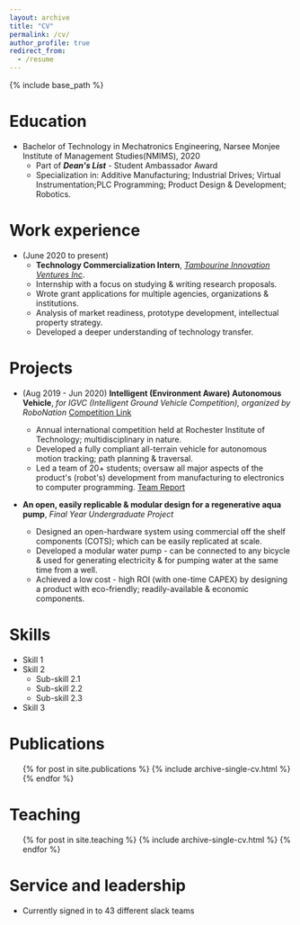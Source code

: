 ```yaml
---
layout: archive
title: "CV"
permalink: /cv/
author_profile: true
redirect_from:
  - /resume
---
```


{% include base_path %}

Education
======
* Bachelor of Technology in Mechatronics Engineering, Narsee Monjee Institute of Management Studies(NMIMS), 2020
  * Part of ***Dean's List*** - Student Ambassador Award
  * Specialization in: Additive Manufacturing; Industrial Drives; Virtual Instrumentation;PLC Programming; Product Design & Development; Robotics.


Work experience
======
* (June 2020 to present) 
  * **Technology Commercialization Intern**, *[Tambourine Innovation Ventures Inc](https://www.tivinc.com/)*.
   * Internship with a focus on studying & writing research proposals.
   * Wrote grant applications for multiple agencies, organizations & institutions.
   * Analysis of market readiness, prototype development, intellectual property strategy.
   * Developed a deeper understanding of technology transfer.

Projects
======
 
* (Aug 2019 - Jun 2020) **Intelligent (Environment Aware) Autonomous Vehicle**, *for IGVC (Intelligent Ground Vehicle Competition), organized by RoboNation* [Competition Link](http://www.igvc.org/) 
   * Annual international competition held at Rochester Institute of Technology; multidisciplinary in nature.
   * Developed a fully compliant all-terrain vehicle for autonomous motion tracking; path planning & traversal.
   * Led a team of 20+ students; oversaw all major aspects of the product's (robot's) development from manufacturing to electronics to computer programming.
   [Team Report](http://www.igvc.org/design/2020/1.pdf)
  
 * **An open, easily replicable & modular design for a regenerative aqua pump**, *Final Year Undergraduate Project*
   * Designed an open-hardware system using commercial off the shelf components (COTS); which can be easily replicated at scale.
   * Developed a modular water pump - can be connected to any bicycle & used for generating electricity & for pumping water at the same time from a well.
   * Achieved a low cost - high ROI (with one-time CAPEX) by designing a product with eco-friendly; readily-available & economic components.
 
 
 
 
Skills
======
* Skill 1
* Skill 2
  * Sub-skill 2.1
  * Sub-skill 2.2
  * Sub-skill 2.3
* Skill 3

Publications
======
  <ul>{% for post in site.publications %}
    {% include archive-single-cv.html %}
  {% endfor %}</ul>
  

  
Teaching
======
  <ul>{% for post in site.teaching %}
    {% include archive-single-cv.html %}
  {% endfor %}</ul>
  
Service and leadership
======
* Currently signed in to 43 different slack teams
